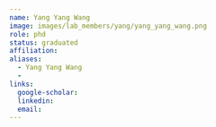 ```yaml
---
name: Yang Yang Wang
image: images/lab_members/yang/yang_yang_wang.png
role: phd
status: graduated
affiliation: 
aliases:
  - Yang Yang Wang
  - 
links:
  google-scholar: 
  linkedin: 
  email: 
---
```





